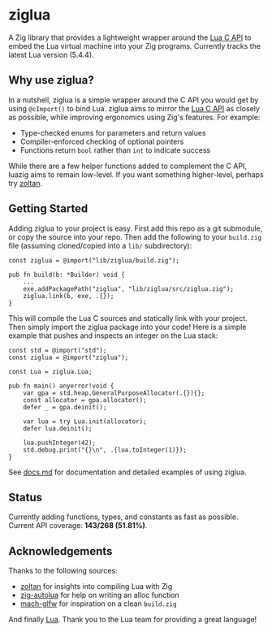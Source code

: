 # ziglua

A Zig library that provides a lightweight wrapper around the [Lua C API](https://www.lua.org/manual/5.4/manual.html#4) to embed the Lua virtual machine into your Zig programs. Currently tracks the latest Lua version (5.4.4).

## Why use ziglua?

In a nutshell, ziglua is a simple wrapper around the C API you would get by using `@cImport()` to bind Lua. ziglua aims to mirror the [Lua C API](https://www.lua.org/manual/5.4/manual.html#4) as closely as possible, while improving ergonomics using Zig's features. For example:

* Type-checked enums for parameters and return values
* Compiler-enforced checking of optional pointers
* Functions return `bool` rather than `int` to indicate success

While there are a few helper functions added to complement the C API, luazig aims to remain low-level. If you want something higher-level, perhaps try [zoltan](https://github.com/ranciere/zoltan).

## Getting Started

Adding ziglua to your project is easy. First add this repo as a git submodule, or copy the source into your repo. Then add the following to your `build.zig` file (assuming cloned/copied into a `lib/` subdirectory):

```zig
const ziglua = @import("lib/ziglua/build.zig");

pub fn build(b: *Builder) void {
    ...
    exe.addPackagePath("ziglua", "lib/ziglua/src/ziglua.zig");
    ziglua.link(b, exe, .{});
}
```

This will compile the Lua C sources and statically link with your project. Then simply import the ziglua package into your code! Here is a simple example that pushes and inspects an integer on the Lua stack:

```zig
const std = @import("std");
const ziglua = @import("ziglua");

const Lua = ziglua.Lua;

pub fn main() anyerror!void {
    var gpa = std.heap.GeneralPurposeAllocator(.{}){};
    const allocator = gpa.allocator();
    defer _ = gpa.deinit();

    var lua = try Lua.init(allocator);
    defer lua.deinit();

    lua.pushInteger(42);
    std.debug.print("{}\n", .{lua.toInteger(1)});
}
```

See [docs.md](https://github.com/natecraddock/ziglua/blob/master/docs.md) for documentation and detailed examples of using ziglua.

## Status

Currently adding functions, types, and constants as fast as possible. Current API coverage: **143/268 (51.81%)**.

## Acknowledgements

Thanks to the following sources:

* [zoltan](https://github.com/ranciere/zoltan) for insights into compiling Lua with Zig
* [zig-autolua](https://github.com/daurnimator/zig-autolua) for help on writing an alloc function
* [mach-glfw](https://github.com/hexops/mach-glfw) for inspiration on a clean `build.zig`

And finally [Lua](https://lua.org). Thank you to the Lua team for providing a great language!

